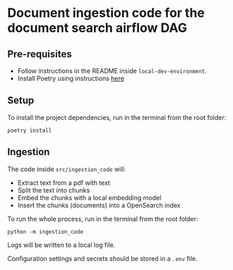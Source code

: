 # Document ingestion code for the document search airflow DAG

## Pre-requisites

- Follow instructions in the README inside `local-dev-environment`.
- Install Poetry using instructions [here](https://python-poetry.org/docs/#installation)

## Setup

To install the project dependencies, run in the terminal from the root folder:

```poetry install```

## Ingestion

The code inside `src/ingestion_code` will:
- Extract text from a pdf with text
- Split the text into chunks
- Embed the chunks with a local embedding model
- Insert the chunks (documents) into a OpenSearch index

To run the whole process, run in the terminal from the root folder:

```python -m ingestion_code```

Logs will be written to a local log file.

Configuration settings and secrets should be stored in a `.env` file.